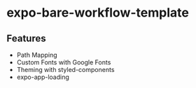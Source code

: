 # expo-bare-workflow-template

## Features
- Path Mapping
- Custom Fonts with Google Fonts
- Theming with styled-components
- expo-app-loading
